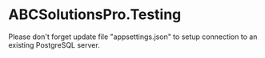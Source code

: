 # ABCSolutionsPro.Testing

Please don't forget update file "appsettings.json" to setup connection to an existing PostgreSQL server.
